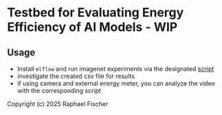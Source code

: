# Testbed for Evaluating Energy Efficiency of AI Models - WIP

## Usage
- Install `mlflow` and run imagenet experiments via the designated [script](experiments/imagenet/run_all.sh)
- investigate the created csv file for results
- if using camera and external energy meter, you can analyze the video with the corresponding script

Copyright (c) 2025 Raphael Fischer